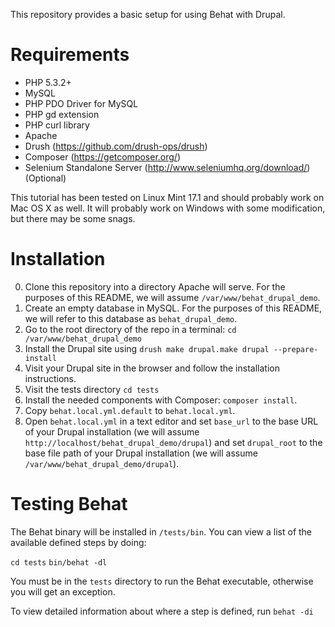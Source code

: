This repository provides a basic setup for using Behat with Drupal.

Requirements
=============
* PHP 5.3.2+
* MySQL
* PHP PDO Driver for MySQL
* PHP gd extension
* PHP curl library
* Apache
* Drush (https://github.com/drush-ops/drush)
* Composer (https://getcomposer.org/)
* Selenium Standalone Server (http://www.seleniumhq.org/download/) (Optional)

This tutorial has been tested on Linux Mint 17.1 and should probably work on Mac OS X as well.  It will probably work on Windows with some modification, but there may be some snags.

Installation
============
0. Clone this repository into a directory Apache will serve.  For the purposes of this README, we will assume `/var/www/behat_drupal_demo`.
1. Create an empty database in MySQL.  For the purposes of this README, we will refer to this database as `behat_drupal_demo`.
2. Go to the root directory of the repo in a terminal: `cd /var/www/behat_drupal_demo`
3. Install the Drupal site using `drush make drupal.make drupal --prepare-install`
4. Visit your Drupal site in the browser and follow the installation instructions.
5. Visit the tests directory `cd tests`
6. Install the needed components with Composer: `composer install`.
7. Copy `behat.local.yml.default` to `behat.local.yml`.
8. Open `behat.local.yml` in a text editor and set `base_url` to the base URL of your Drupal installation (we will assume `http://localhost/behat_drupal_demo/drupal`) and set  `drupal_root` to the base file path of your Drupal installation (we will assume `/var/www/behat_drupal_demo/drupal`).


Testing Behat
=======================
The Behat binary will be installed in `/tests/bin`.  You can view a list of the available defined steps by doing:

`cd tests`
`bin/behat -dl`

You must be in the `tests` directory to run the Behat executable, otherwise you will get an exception.

To view detailed information about where a step is defined, run `behat -di`
